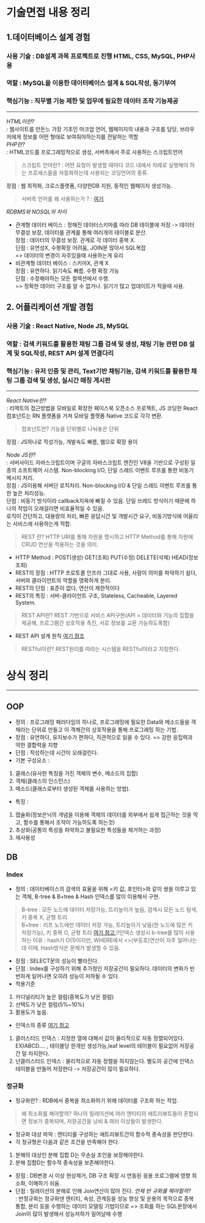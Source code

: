 # 기술면접 내용 정리

## 1.데이터베이스 설계 경험
### 사용 기술 : DB설계 과목 프로젝트로 진행 HTML, CSS, MySQL, PHP사용
### 역할 : MySQL을 이용한 데이터베이스 설계 & SQL작성, 동기부여
### 핵심기능 : 직무별 기능 제한 및 업무에 필요한 데이터 조작 기능제공
--------------------------------------------
*HTML이란?*<br>
: 웹사이트를 만든느 가장 기초인 마크업 언어, 웹페이지의 내용과 구조를 담당, 브라우저에게 정보를 어떤 형태로 보여줘야하는지를 전달하는 역할<br/>
*PHP란?*<br>
: HTML코드를 프로그래밍적으로 생성, 서버측에서 주로 사용하는 스크립트언어<br>
>스크립트 언어란? : 어떤 요청이 발생할 때마다 코드 내에서 차례로 실행해야 하는 프로세스들을 자동화하는데 사용되는 코딩언어의 종류.<br/>

장점 : 웹 최적화, 크로스플랫폼, 다양한DB 지원, 동적인 웹페이지 생성가능.<br>
> 서버측 언어를 왜 사용하는가 ? : <a href = https://opentutorials.org/course/3018/5117> 여기 </a><br>

*RDBMS와 NOSQL의 차이* <br>
* 관계형 데이터 베이스 : 정해진 데이터스키마를 따라 DB 테이블에 저장 -> 데이터 무결성 보장, 데이터를 관계를 통해 여러개의 테이블로 분산.<br>
장점 : 데이터의 무결성 보장. 관계로 각 데이터 중복 X.<br>
단점 : 유연성X, 수평확장 어려움, JOIN문 많아서 SQL복잡<br>
=> 데이터의 변경이 자주있을때 사용하는게 유리<br>
* 비관계형 데이터 베이스 : 스키마X, 관계 X<br>
장점 : 유연하다. 읽기속도 빠름. 수평 확장 가능<br>
단점 : 수정해야하는 모든 컬렉션에서 수행.<br>
=> 정확한 데이터 구조를 알 수 없거나. 읽기가 많고 업데이트가 적을때 사용.<br>

## 2. 어플리케이션 개발 경험
### 사용 기술 : React Native, Node JS, MySQL
### 역할 : 검색 키워드를 활용한 채팅 그룹 검색 및 생성, 채팅 기능 관련 DB 설계 및 SQL작성, REST API 설계 연결다리
### 핵심기능 : 유저 인증 및 관리, Text기반 채팅기능, 검색 키워드를 활용한 채팅 그룹 검색 및 생성, 실시간 매칭 게시판
--------------------------------------------------------------------------------
*React Native란?*<br>
: 리액트의 접근방법을 모바일로 확장한 페이스북 오픈소스 프로젝트, JS 코딩한 React 컴포넌트는 RN 플랫폼을 거쳐 모바일 플랫폼 Native 코드로 각각 변환.<br>
> 컴포넌트란? 기능을 단위별로 나눠놓은 단위 <br>

장점 :  JS하나로 작성가능, 개발속도 빠름, 웹으로 확장 용이

*Node JS란?*<br>
: 서버사이드 자바스크립트이며 구글의 자바스크립트 엔진인 V8을 기반으로 구성된 일종의 소프트웨어 시스템. Non-blocking I/O, 단일 스레드 이벤트 루프를 통한 비동기 메시지 처리.<br>
장점 : JS이용해 서버단 로직처리. Non-blocking I/O & 단일 스레드 이벤트 루프를 통한 높은 처리성능.<br>
단점 : 비동기 방식이라 callback지옥에 빠질 수 있음. 단일 쓰레드 방식이기 때문에 하나의 작업이 오래걸리면 비효율적일 수 있음.<br>
로직이 간단하고, 대용량의 처리, 빠른 응답시간 및 개발시간 요구, 비동기방식에 어울리는 서비스에 사용하는게 적합.<br>
> REST 란? HTTP URI를 통해 자원을 명시하고  HTTP Method를 통해 자원에 CRUD 연산을 적용하는 것을 의미.
* HTTP Method : POST(생성) GET(조회) PUT(수정) DELETE(삭제) HEAD(정보조회)<br>
* REST의 장점 : HTTP 프로토콜 인프라 그대로 사용, 사람이 의미를 파악하기 쉽다, 서버와 클라이언트의 역할을 명확하게 분리.<br>
* REST의 단점 : 표준이 없다, 연산이 제한적이다<br>
* REST의 특징 : 서버-클라이언트 구조, Stateless, Cacheable, Layered System.<br>
> REST API란? REST 기반으로 서비스 API구현(API = 데이터와 기능의 집합을 제공해, 프로그램간 상호작용 촉진, 서로 정보를 교환 가능하도록함)<br>
* REST API 설계 원칙 <a href = https://gmlwjd9405.github.io/2018/09/21/rest-and-restful.html>여기 참조 </a>
> RESTful이란? REST원리를 따라는 시스템을 RESTful이라고 지칭한다.

# 상식 정리
-------------------------------
## OOP
* 정의 : 프로그래밍 패러다임의 하나로, 프로그래밍에 필요한 Data와 메소드들을 객채라는 단위로 만들고 이 객채간의 상호작용을 통해 프로그래밍 하는 기법.<br>
* 장점 : 유연하다, 유지보수가 편하다, 직관적으로 읽을 수 있다. => 강한 응집력과 약한 결합력을 지향<br>
* 단점 : 작성하는데 시간이 오래걸린다.<br>
* 기본 구성요소 : 
1. 클래스(유사한 특징을 가진 객체의 변수, 메소드의 집합)
2. 객체(클래스의 인스턴스)
3. 메소드(클래스로부터 생성된 객체를 사용하는 방법).<br>
* 특징 : 
1. 캡슐화(정보은닉의 개념을 이용해 객체의 데이터를 외부에서 쉽게 접근하는 것을 막고, 함수를 통해서 조작이 가능하도록 하는것)
2. 추상화(공통의 특성을 파악하고 불필요한 특성들을 제거하는 과정)
3. 재사용성
## DB
### Index
* 정의 : 데이터베이스의 검색의 효율을 위해 <키 값, 포인터>와 같이 쌍을 이루고 있는 객체, B-tree & B+tree & Hash 인덱스를 많이 이용해서 구현.<br>
> B-tree : 모든 노드에 데이터 저장가능, 트리높이가 높음, 검색시 모든 노드 탐색, 키 중복 X, 균형 트리       
> B+tree : 리프 노드에만 데이터 저장 가능, 트리높이가 낮음(한 노드에 많은 키 저장가능), 키 중복 O, 균형 트리 <a href = https://zorba91.tistory.com/293> 여기 참고 </a>
> !!인덱스 생성시 b-tree를 많이 사용하는 이유
: hash가 O(1)이지만, WHERE에서 <>(부등호)연산이 자주 일어나는데 이때, Hash방식은 문제가 발생할 수 있음.
* 장점 : SELECT문의 성능이 빨라진다.
* 단점 : Index를 구성하기 위해 추가정인 저장공간이 필요하다. 데이터의 변화가 빈번하게 일어나면 오히려 성능이 저하될 수 있다.
* 적용기준<br>
1. 카디널리티가 높은 컬럼(중복도가 낮은 컬럼)
2. 선택도가 낮은 컬럼(5%~10%)
3. 활용도가 높음.
* 인덱스의 종류 <a href = https://lng1982.tistory.com/144>여기 참고 </a>
1. 클러스터드 인덱스 : 지정한 열에 대해서 값이 물리적으로 자동 정렬되어있다. EX)ABCD.... , 테이블당 한개만 생성가능,leaf level의 테이블이 필요없어 저장공간 덜 차지한다.
2. 넌클러스터드 인덱스 : 물리적으로 자동 정렬을 하지않는다. 별도의 공간에 인덱스 테이블을 만들어 저장한다 -> 저장공간이 많이 필요하다.
### 정규화
* 정규화란? : RDB에서 중복을 최소화하기 위해 데이터를 구조화 하는 작업.<br>
> 왜 최소화를 해야할까? 하나의 릴레이션에 여러 엔티티의 애트리뷰트들이 혼합되면 정보가 중복되며, 저장공간을 낭비 & 여러 이상들이 발생한다.
* 정규화 대상 파악 : 엔티티를 구성하는 애트리뷰트간의 함수적 종속성을 판단한다.
* 각 정규형은 다음과 같은 조건을 만족해야 한다.
1. 분해의 대상인 분해 집합 D는 무손실 조인을 보장해야한다.
2. 분해 집합D는 함수적 종속성을 보존해야한다.
* 장점 : DB변경 시 이상 현상제거, DB 구조 확장 시 연동된 응용 프로그램에 영향 최소화, 이해하기 쉬움.
* 단점 : 릴레이션의 분해로 인해 Join연산이 많아 진다.
*언제 반 규화를 해야할까?*<br>
: 반정규화는 정규화덴 엔티티, 속성, 관계등을 성능 향상 및 운용의 목적으로 중복 통합, 분리 등을 수행하는 데이터 모델링 기법이므로 => 조회를 하는 SQL문장에서 Join이 많이 발생해서 성능저하가 일어날때 수행<br>
